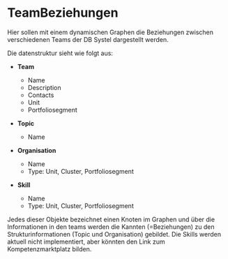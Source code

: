 # TeamBeziehungen
Hier sollen mit einem dynamischen Graphen die Beziehungen zwischen verschiedenen Teams der DB Systel dargestellt werden.

Die datenstruktur sieht wie folgt aus:

* **Team**
  * Name
  * Description
  * Contacts
  * Unit
  * Portfoliosegment
  
* **Topic**
  * Name

* **Organisation**
  * Name
  * Type: Unit, Cluster, Portfoliosegment

* **Skill**
  * Name
  * Type: Unit, Cluster, Portfoliosegment

Jedes dieser Objekte bezeichnet einen Knoten im Graphen und über die Informationen in den teams werden die Kannten (=Beziehungen) zu den Strukturinformationen (Topic und Organisation) gebildet. Die Skills werden aktuell nicht implementiert, aber könnten den Link zum Kompetenzmarktplatz bilden.
